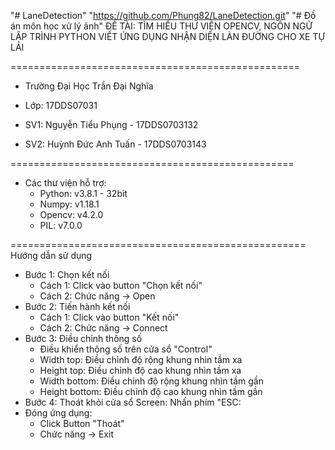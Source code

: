 "# LaneDetection"
 "https://github.com/Phung82/LaneDetection.git"
 "# Đồ án môn học xử lý ảnh"
 ĐỀ TÀI: TÌM HIỂU THƯ VIỆN OPENCV, NGÔN NGỮ LẬP TRÌNH PYTHON
 VIẾT ỨNG DỤNG NHẬN DIỆN LÀN ĐƯỜNG CHO XE TỰ LÁI

==================================================
- Trường Đại Học Trần Đại Nghĩa
- Lớp: 17DDS07031

- SV1: Nguyễn Tiểu Phụng  - 17DDS0703132
- SV2: Huỳnh Đức Anh Tuấn - 17DDS0703143

=================================================

- Các thư viện hỗ trợ:
  + Python: v3.8.1 - 32bit
  + Numpy: v1.18.1
  + Opencv: v4.2.0
  + PIL: v7.0.0

===================================================
Hướng dẫn sử dụng
- Bước 1: Chọn kết nối
	+ Cách 1: Click vào button "Chọn kết nối"
	+ Cách 2: Chức năng -> Open
- Bước 2: Tiến hành kết nối
	+ Cách 1: Click vào button "Kết nối"
	+ Cách 2: Chức năng -> Connect
- Bước 3: Điều chỉnh thông số
	+ Điều khiển thông số trên cửa sổ "Control"
	+ Width top: Điều chỉnh độ rộng khung nhìn tầm xa
	+ Height top: Điều chỉnh độ cao khung nhìn tầm xa
	+ Width bottom: Điều chỉnh độ rộng khung nhìn tầm gần
	+ Height bottom: Điều chỉnh độ cao khung nhìn tầm gần
- Bước 4: Thoát khỏi cửa sổ Screen: Nhấn phím "ESC:
- Đóng ứng dụng:
	+ Click Button "Thoát"
	+ Chức năng -> Exit
